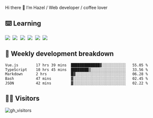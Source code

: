 
Hi there 👋 I’m Hazel / Web developer / coffee lover

## ⌨️ Learning

<samp>
 <a href="https://github.com/vuejs/core"><img src="https://api.iconify.design/logos:vue.svg" /></a>
  <a href="https://github.com/vuejs/core"><img src="https://api.iconify.design/logos:react.svg" /></a>
  <a href="https://github.com/solidjs/solid"><img src="https://api.iconify.design/logos:solidjs.svg" /></a>
  <a href="https://github.com/vitejs/vite"><img src="https://api.iconify.design/logos:vitejs.svg" /></a>
  <a href="https://github.com/microsoft/TypeScript"><img src="https://api.iconify.design/logos:typescript-icon.svg" /></a> 
  <a href="https://github.com/unocss/unocss"><img src="https://api.iconify.design/logos:unocss.svg" /></a>
  

</samp>


## 🦀 Weekly development breakdown

<!--START_SECTION:waka-->

```txt
Vue.js        17 hrs 39 mins  █████████████▓░░░░░░░░░░░   55.05 %
TypeScript    10 hrs 45 mins  ████████▒░░░░░░░░░░░░░░░░   33.56 %
Markdown      2 hrs           █▓░░░░░░░░░░░░░░░░░░░░░░░   06.28 %
Bash          47 mins         ▓░░░░░░░░░░░░░░░░░░░░░░░░   02.45 %
JSON          42 mins         ▓░░░░░░░░░░░░░░░░░░░░░░░░   02.22 %
```

<!--END_SECTION:waka-->
## 👬🏻 Visitors

![gh_visitors](https://profile-counter.glitch.me/Hazel-Lin/count.svg)

